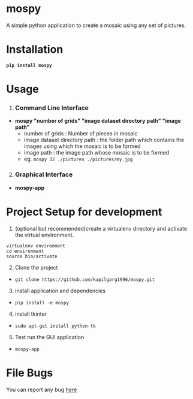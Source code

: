 # mospy
A simple python application to create a mosaic using any set of pictures.

# Installation

**`pip install mospy`**

# Usage

1. ### Command Line Interface
  * **mospy "number of grids" "image dataset directory path" "image path"**
    * number of grids : Number of pieces in mosaic
    * image dataset directory path : the folder path which contains the images using which the mosaic is to be formed
    * image path : the image path whose mosaic is to be formed
    * eg. `mospy 32 ./pictures ./pictures/my.jpg`


2. ### Graphical Interface
  * **mospy-app**

# Project Setup for development

1. (optional but recommended)create a virtualenv directory and activate the virtual environment.

  ```
  virtualenv environment
  cd environment
  source bin/activate
  ```
2. Clone the project
  * `git clone https://github.com/kapilgarg1996/mospy.git`
3. install application and dependencies
  * `pip install -e mospy`
4. install tkinter
  * `sudo apt-get install python-tk`
5. Test run the GUI application
  * `mospy-app`

# File Bugs

You can report any bug [here](https://github.com/kapilgarg1996/mospy/issues)
